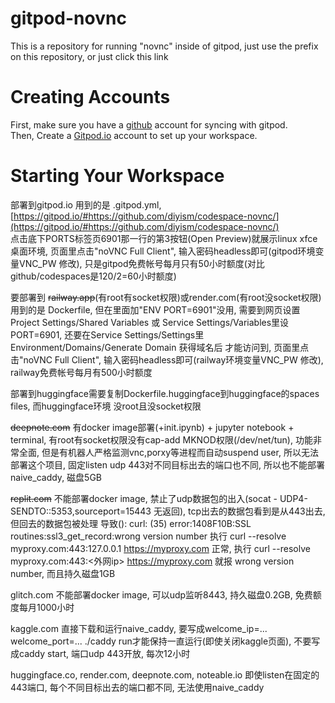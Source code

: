 # gitpod-novnc
This is a repository for running "novnc" inside of gitpod, just use the prefix on this repository, or just click this link   
# Creating Accounts  
First, make sure you have a [github](https://github.com/join?ref_cta=Sign+up&ref_loc=header+logged+out&ref_page=%2F&source=header-home) account for syncing with gitpod.  
Then, Create a [Gitpod.io](https://gitpod.io/login/) account to set up your workspace.  
# Starting Your Workspace
部署到gitpod.io 用到的是 .gitpod.yml,
[https://gitpod.io/#https://github.com/diyism/codespace-novnc/](https://gitpod.io/#https://github.com/diyism/codespace-novnc/)  
点击底下PORTS标签页6901那一行的第3按钮(Open Preview)就展示linux xfce桌面环境, 页面里点击"noVNC Full Client", 输入密码headless即可(gitpod环境变量VNC_PW 修改), 只是gitpod免费帐号每月只有50小时额度(对比github/codespaces是120/2=60小时额度)

要部署到 <del>railway.app</del>(有root有socket权限)或render.com(有root没socket权限) 用到的是 Dockerfile, 但在里面加"ENV PORT=6901"没用, 需要到网页设置 Project Settings/Shared Variables 或 Service Settings/Variables里设PORT=6901, 还要在Service Settings/Settings里Environment/Domains/Generate Domain 获得域名后 才能访问到, 页面里点击"noVNC Full Client", 输入密码headless即可(railway环境变量VNC_PW 修改), railway免费帐号每月有500小时额度

部署到huggingface需要复制Dockerfile.huggingface到huggingface的spaces files, 而huggingface环境 没root且没socket权限

<del>deepnote.com</del> 有docker image部署(+init.ipynb) + jupyter notebook + terminal, 有root有socket权限没有cap-add MKNOD权限(/dev/net/tun), 功能非常全面, 但是有机器人严格监测vnc,porxy等进程而自动suspend user, 所以无法部署这个项目, 固定listen udp 443对不同目标出去的端口也不同, 所以也不能部署naive_caddy, 磁盘5GB

<del>replit.com</del>   不能部署docker image, 禁止了udp数据包的出入(socat - UDP4-SENDTO:<source port detection server>:5353,sourceport=15443 无返回), tcp出去的数据包看到是从443出去, 但回去的数据包被处理 导致(): curl: (35) error:1408F10B:SSL routines:ssl3_get_record:wrong version number     执行  curl --resolve myproxy.com:443:127.0.0.1 https://myproxy.com  正常, 执行 curl --resolve myproxy.com:443:<外网ip> https://myproxy.com  就报 wrong version number, 而且持久磁盘1GB

glitch.com   不能部署docker image, 可以udp监听8443, 持久磁盘0.2GB, 免费额度每月1000小时

kaggle.com   直接下载和运行naive_caddy, 要写成welcome_ip=... welcome_port=... ./caddy run才能保持一直运行(即使关闭kaggle页面), 不要写成caddy start, 端口udp 443开放, 每次12小时

huggingface.co, render.com, deepnote.com, noteable.io   即使listen在固定的443端口, 每个不同目标出去的端口都不同, 无法使用naive_caddy
